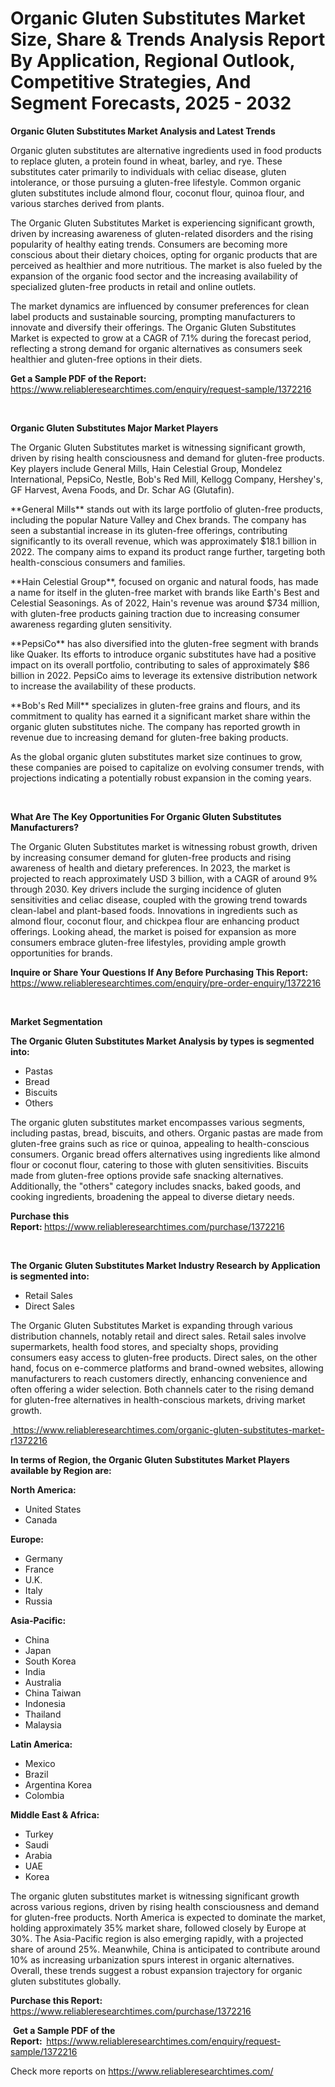 <p><h1>Organic Gluten Substitutes Market Size, Share & Trends Analysis Report By Application, Regional Outlook, Competitive Strategies, And Segment Forecasts, 2025 - 2032</h1></p><p><strong>Organic Gluten Substitutes Market Analysis and Latest Trends</strong></p>
<p><p>Organic gluten substitutes are alternative ingredients used in food products to replace gluten, a protein found in wheat, barley, and rye. These substitutes cater primarily to individuals with celiac disease, gluten intolerance, or those pursuing a gluten-free lifestyle. Common organic gluten substitutes include almond flour, coconut flour, quinoa flour, and various starches derived from plants.</p><p>The Organic Gluten Substitutes Market is experiencing significant growth, driven by increasing awareness of gluten-related disorders and the rising popularity of healthy eating trends. Consumers are becoming more conscious about their dietary choices, opting for organic products that are perceived as healthier and more nutritious. The market is also fueled by the expansion of the organic food sector and the increasing availability of specialized gluten-free products in retail and online outlets.</p><p>The market dynamics are influenced by consumer preferences for clean label products and sustainable sourcing, prompting manufacturers to innovate and diversify their offerings. The Organic Gluten Substitutes Market is expected to grow at a CAGR of 7.1% during the forecast period, reflecting a strong demand for organic alternatives as consumers seek healthier and gluten-free options in their diets.</p></p>
<p><strong>Get a Sample PDF of the Report:&nbsp;</strong> <a href="https://www.reliableresearchtimes.com/enquiry/request-sample/1372216?utm_campaign=2222&utm_medium=2&utm_source=Github&utm_content=ia&utm_term=22032025&utm_id=organic-gluten-substitutes">https://www.reliableresearchtimes.com/enquiry/request-sample/1372216</a></p>
<p>&nbsp;</p>
<p><strong>Organic Gluten Substitutes Major Market Players</strong></p>
<p><p>The Organic Gluten Substitutes market is witnessing significant growth, driven by rising health consciousness and demand for gluten-free products. Key players include General Mills, Hain Celestial Group, Mondelez International, PepsiCo, Nestle, Bob's Red Mill, Kellogg Company, Hershey's, GF Harvest, Avena Foods, and Dr. Schar AG (Glutafin).</p><p>**General Mills** stands out with its large portfolio of gluten-free products, including the popular Nature Valley and Chex brands. The company has seen a substantial increase in its gluten-free offerings, contributing significantly to its overall revenue, which was approximately $18.1 billion in 2022. The company aims to expand its product range further, targeting both health-conscious consumers and families.</p><p>**Hain Celestial Group**, focused on organic and natural foods, has made a name for itself in the gluten-free market with brands like Earth's Best and Celestial Seasonings. As of 2022, Hain's revenue was around $734 million, with gluten-free products gaining traction due to increasing consumer awareness regarding gluten sensitivity.</p><p>**PepsiCo** has also diversified into the gluten-free segment with brands like Quaker. Its efforts to introduce organic substitutes have had a positive impact on its overall portfolio, contributing to sales of approximately $86 billion in 2022. PepsiCo aims to leverage its extensive distribution network to increase the availability of these products.</p><p>**Bob's Red Mill** specializes in gluten-free grains and flours, and its commitment to quality has earned it a significant market share within the organic gluten substitutes niche. The company has reported growth in revenue due to increasing demand for gluten-free baking products.</p><p>As the global organic gluten substitutes market size continues to grow, these companies are poised to capitalize on evolving consumer trends, with projections indicating a potentially robust expansion in the coming years.</p></p>
<p>&nbsp;</p>
<p><strong>What Are The Key Opportunities For Organic Gluten Substitutes Manufacturers?</strong></p>
<p><p>The Organic Gluten Substitutes market is witnessing robust growth, driven by increasing consumer demand for gluten-free products and rising awareness of health and dietary preferences. In 2023, the market is projected to reach approximately USD 3 billion, with a CAGR of around 9% through 2030. Key drivers include the surging incidence of gluten sensitivities and celiac disease, coupled with the growing trend towards clean-label and plant-based foods. Innovations in ingredients such as almond flour, coconut flour, and chickpea flour are enhancing product offerings. Looking ahead, the market is poised for expansion as more consumers embrace gluten-free lifestyles, providing ample growth opportunities for brands.</p></p>
<p><strong>Inquire or Share Your Questions If Any Before Purchasing This Report:</strong> <a href="https://www.reliableresearchtimes.com/enquiry/pre-order-enquiry/1372216?utm_campaign=2222&utm_medium=2&utm_source=Github&utm_content=ia&utm_term=22032025&utm_id=organic-gluten-substitutes">https://www.reliableresearchtimes.com/enquiry/pre-order-enquiry/1372216</a></p>
<p>&nbsp;</p>
<p><strong>Market Segmentation</strong></p>
<p><strong>The Organic Gluten Substitutes Market Analysis by types is segmented into:</strong></p>
<p><ul><li>Pastas</li><li>Bread</li><li>Biscuits</li><li>Others</li></ul></p>
<p><p>The organic gluten substitutes market encompasses various segments, including pastas, bread, biscuits, and others. Organic pastas are made from gluten-free grains such as rice or quinoa, appealing to health-conscious consumers. Organic bread offers alternatives using ingredients like almond flour or coconut flour, catering to those with gluten sensitivities. Biscuits made from gluten-free options provide safe snacking alternatives. Additionally, the "others" category includes snacks, baked goods, and cooking ingredients, broadening the appeal to diverse dietary needs.</p></p>
<p><strong>Purchase this Report:&nbsp;</strong><a href="https://www.reliableresearchtimes.com/purchase/1372216?utm_campaign=2222&utm_medium=2&utm_source=Github&utm_content=ia&utm_term=22032025&utm_id=organic-gluten-substitutes">https://www.reliableresearchtimes.com/purchase/1372216</a></p>
<p>&nbsp;</p>
<p><strong>The Organic Gluten Substitutes Market Industry Research by Application is segmented into:</strong></p>
<p><ul><li>Retail Sales</li><li>Direct Sales</li></ul></p>
<p><p>The Organic Gluten Substitutes Market is expanding through various distribution channels, notably retail and direct sales. Retail sales involve supermarkets, health food stores, and specialty shops, providing consumers easy access to gluten-free products. Direct sales, on the other hand, focus on e-commerce platforms and brand-owned websites, allowing manufacturers to reach customers directly, enhancing convenience and often offering a wider selection. Both channels cater to the rising demand for gluten-free alternatives in health-conscious markets, driving market growth.</p></p>
<p><a href="https://www.reliableresearchtimes.com/organic-gluten-substitutes-market-r1372216?utm_campaign=2222&utm_medium=2&utm_source=Github&utm_content=ia&utm_term=22032025&utm_id=organic-gluten-substitutes">&nbsp;https://www.reliableresearchtimes.com/organic-gluten-substitutes-market-r1372216</a></p>
<p><strong>In terms of Region, the Organic Gluten Substitutes Market Players available by Region are:</strong></p>
<p>
    <p> <strong> North America: </strong>
        <ul>
            <li>United States</li>
            <li>Canada</li>
        </ul>
        </p> 
    <p> <strong> Europe: </strong>
        <ul>
            <li>Germany</li>
            <li>France</li>
            <li>U.K.</li>
            <li>Italy</li>
            <li>Russia</li>
        </ul>
        </p> 
    <p> <strong> Asia-Pacific: </strong>
        <ul>
            <li>China</li>
            <li>Japan</li>
            <li>South Korea</li>
            <li>India</li>
            <li>Australia</li>
            <li>China Taiwan</li>
            <li>Indonesia</li>
            <li>Thailand</li>
            <li>Malaysia</li>
        </ul>
        </p> 
    <p> <strong> Latin America: </strong>
        <ul>
            <li>Mexico</li>
            <li>Brazil</li>
            <li>Argentina Korea</li>
            <li>Colombia</li>
        </ul>
        </p> 
    <p> <strong> Middle East & Africa: </strong>
        <ul>
            <li>Turkey</li>
            <li>Saudi</li>
            <li>Arabia</li>
            <li>UAE</li>
            <li>Korea</li>
        </ul>
    </p>
    </p>
<p><p>The organic gluten substitutes market is witnessing significant growth across various regions, driven by rising health consciousness and demand for gluten-free products. North America is expected to dominate the market, holding approximately 35% market share, followed closely by Europe at 30%. The Asia-Pacific region is also emerging rapidly, with a projected share of around 25%. Meanwhile, China is anticipated to contribute around 10% as increasing urbanization spurs interest in organic alternatives. Overall, these trends suggest a robust expansion trajectory for organic gluten substitutes globally.</p></p>
<p><strong>Purchase this Report: </strong><a href="https://www.reliableresearchtimes.com/purchase/1372216?utm_campaign=2222&utm_medium=2&utm_source=Github&utm_content=ia&utm_term=22032025&utm_id=organic-gluten-substitutes">https://www.reliableresearchtimes.com/purchase/1372216</a></p>
<p>&nbsp;<strong>Get a Sample PDF of the Report:&nbsp;&nbsp;</strong><a href="https://www.reliableresearchtimes.com/enquiry/request-sample/1372216?utm_campaign=2222&utm_medium=2&utm_source=Github&utm_content=ia&utm_term=22032025&utm_id=organic-gluten-substitutes">https://www.reliableresearchtimes.com/enquiry/request-sample/1372216</a></p>
<p><strong></strong></p>
<p>Check more reports on <a href="https://www.reliableresearchtimes.com/?utm_campaign=2222&utm_medium=2&utm_source=Github&utm_content=ia&utm_term=22032025&utm_id=organic-gluten-substitutes">https://www.reliableresearchtimes.com/</a></p>